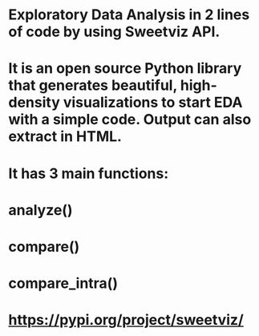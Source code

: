 # Exploratory Data Analysis in 2 lines of code by using Sweetviz API.

# It is an open source Python library that generates beautiful, high-density visualizations to start EDA with a simple code. Output can also extract in HTML.

# It has 3 main functions:
# analyze()
# compare()
# compare_intra()

# https://pypi.org/project/sweetviz/
